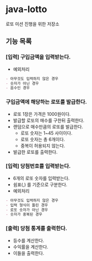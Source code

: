# java-lotto
로또 미션 진행을 위한 저장소

## 기능 목록

### [입력] 구입금액을 입력받는다.
- 예외처리
```markdown
- 아무것도 입력하지 않은 경우
- 숫자가 아닌 경우
- 음수인 경우
```

### 구입금액에 해당하는 로또를 발급한다.
- 로또 1장은 가격은 1000원이다.
- 발급할 로또의 매수를 구한뒤 출력한다.
- 랜덤으로 매수만큼의 로또를 발급한다.
	- 로또 숫자는 1~45 사이이다.
	- 로또 숫자는 총 6개이다.
	- 중복이 허용되지 않는다.
- 발급한 로또를 출력한다.

### [입력] 당첨번호를 입력받는다.
- 6개의 로또 숫자를 입력받는다.
- 쉼표(,) 를 기준으로 구분한다.
- 예외처리
```markdown
- 아무것도 입력하지 않은 경우
- 입력 형식이 틀린 경우
- 로또 숫자가 아닌 경우
- 숫자가 중복된 경우
```

### [출력] 당첨 통계를 출력한다.
- 등수를 계산한다.
- 수익률을 계산한다.
- 이들을 출력한다.

